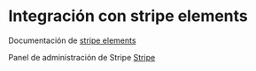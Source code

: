 # Integración con stripe elements

Documentación de [stripe elements](https://stripe.com/docs/stripe-js)

Panel de administración de Stripe [Stripe](https://stripe.com/)